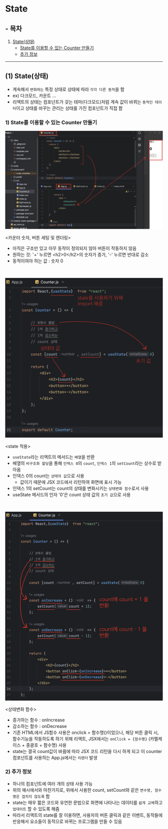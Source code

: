 # State

## - 목차
1. [State(상태)](#1-state상태)
    - [State를 이용할 수 있는 Counter 만들기](#1-state를-이용할-수-있는-counter-만들기)
    - [추가 정보](#2-추가-정보)

---

## (1) State(상태)

- 계속해서 `변화하는` 특정 상태로 상태에 따라 `각각 다른 동작`을 함
- ex) 다크모드, 카운트 ...
- 리액트의 상태는 컴포넌트가 갖는 테마(다크모드)처럼 계속 값이 바뀌는 `동적인 데이터`이고 상태를 바꾸는 관리는 상태를 가진 컴포넌트가 직접 함


### **1) State를 이용할 수 있는 Counter 만들기**

![리액트_카운터_1](../img/React_state_counter_1.png)

<카운터 숫자, 버튼 세팅 및 렌더링>

- 아직은 구조만 있고 아무 동작이 정의되지 않아 버튼이 작동하지 않음
- 원하는 것: '+' 누르면 \<h2>0\</h2>의 숫자가 증가, '-' 누르면 반대로 감소
- 동적이여야 하는 값 : 숫자 0

<br>

![리액트_카운터_2](../img/React_state_counter_2.png)

<state 적용>

- `useState`라는 리액트의 메서드는 `배열`을 반환
- 배열의 `비구조화 할당`을 통해 `인덱스 0`의 `count`, `인덱스 1`의 `setCount`라는 상수로 받아옴
- 인덱스 0의 count는 `상태의 값`으로 사용
  - 값이기 때문에 JSX 코드에서 리턴하여 화면에 표시 가능
- 인덱스 1의 setCount는 count의 상태를 변화시키는 `상태변화 함수`로서 사용
- useState 메서드의 인자 '0'은 count 상태 값의 `초기 값`으로 사용

<br>

![리액트_카운터_3](../img/React_state_counter_3.png)

<상태변화 함수>

- 증가하는 함수 : onIncrease
- 감소하는 함수 : onDecrease
- 기존 HTML에서 JS함수 사용은 onclick = 함수명()이었으나, 해당 버튼 클릭 시, 함수기능을 작동하도록
  하기 위해 리액트, JSX에서는 `onClick = {함수명}` (카멜케이스 + 중괄호 + 함수명) 사용
- state는 결국 count값이 바뀜에 따라 JSX 코드 리턴을 다시 하게 되고 이 counter 컴포넌트를 사용하는 App.js에서는 `리렌더` 발생


### **2) 추가 정보**

- 하나의 컴포넌트에 여러 개의 상태 사용 가능
- 위의 예시에서와 마찬가지로, 위에서 사용한 count, setCount와 같은 `변수명, 함수명은 겹치지 않도록` 함
- state는 매우 짧은 코드와 유연한 문법으로 화면에 나타나는 데이터를 `쉽게 교체`하고 `업데이트` 할 수 있도록 해줌
- 따라서 리액트의 state를 잘 이용하면, 사용자의 버튼 클릭과 같은 이벤트, 동작들에 반응해서 요소들이 동적으로 바뀌는 프로그램을 만들 수 있음